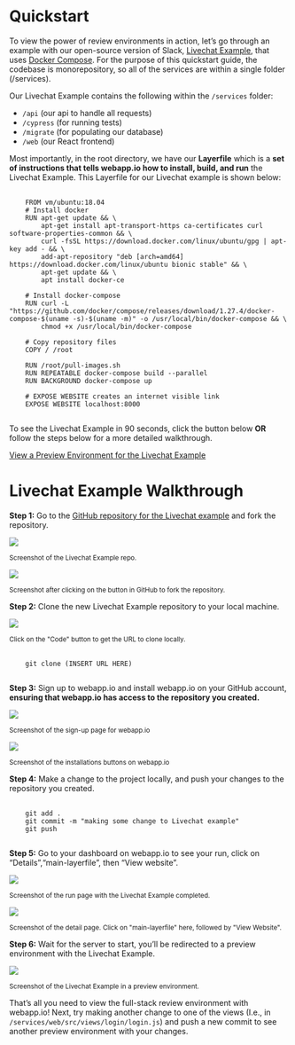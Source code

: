 # Quickstart

To view the power of review environments in action, let’s go through an example with our open-source version of Slack, [Livechat Example](https://github.com/webappio/livechat-example), that uses [Docker Compose](https://docs.docker.com/compose/). For the purpose of this quickstart guide, the codebase is monorepository, so all of the services are within a single folder (/services).

Our Livechat Example contains the following within the `/services` folder:

- `/api` (our api to handle all requests)
- `/cypress` (for running tests)
- `/migrate` (for populating our database)
- `/web` (our React frontend)

Most importantly, in the root directory, we have our **Layerfile** which is a **set of instructions that tells webapp.io how to install, build, and run** the Livechat Example. This Layerfile for our Livechat example is shown below:

<pre>
    <code class="language-html CodeHighlight">
    FROM vm/ubuntu:18.04
    # Install docker
    RUN apt-get update && \
        apt-get install apt-transport-https ca-certificates curl software-properties-common && \
        curl -fsSL https://download.docker.com/linux/ubuntu/gpg | apt-key add - && \
        add-apt-repository "deb [arch=amd64] https://download.docker.com/linux/ubuntu bionic stable" && \
        apt-get update && \
        apt install docker-ce
    
    # Install docker-compose
    RUN curl -L "https://github.com/docker/compose/releases/download/1.27.4/docker-compose-$(uname -s)-$(uname -m)" -o /usr/local/bin/docker-compose && \
        chmod +x /usr/local/bin/docker-compose
    
    # Copy repository files
    COPY / /root
    
    RUN /root/pull-images.sh
    RUN REPEATABLE docker-compose build --parallel
    RUN BACKGROUND docker-compose up
    
    # EXPOSE WEBSITE creates an internet visible link
    EXPOSE WEBSITE localhost:8000
    </code>
</pre>


To see the Livechat Example in 90 seconds, click the button below **OR** follow the steps below for a more detailed walkthrough.

<a class="btn btn-lg btn-primary" href="/onboarding/github">View a Preview Environment for the Livechat Example</a>

<div class="section-spacing"></div>


# Livechat Example Walkthrough

**Step 1:** Go to the [GitHub repository for the Livechat example](https://github.com/webappio/livechat-example) and fork the repository.

<img src="/static/assets/assets-main/github-repo.png" class="Docs-Image" />

<small>Screenshot of the Livechat Example repo.</small>

<img src="/static/assets/assets-main/forked-repo-no-name.png" class="Docs-Image" />

<small>Screenshot after clicking on the button in GitHub to fork the repository.</small>

<div class="section-spacing"></div>

**Step 2:** Clone the new Livechat Example repository to your local machine.

<img src="/static/assets/assets-main/clone-locally.png" class="Docs-Image" />

<small>Click on the "Code" button to get the URL to clone locally.</small>

<pre>
    <code class="language-html CodeHighlight">
    git clone (INSERT URL HERE)
    </code>
</pre>

<div class="section-spacing"></div>

**Step 3:** Sign up to webapp.io and install webapp.io on your GitHub account, **ensuring that webapp.io has access to the repository you created.**

<img src="/static/assets/assets-main/webapp-signup.png" class="Docs-Image" />

<small>Screenshot of the sign-up page for webapp.io</small>

<img src="/static/assets/assets-main/install-webapp-on-repo.png" class="Docs-Image" />

<small>Screenshot of the installations buttons on webapp.io</small>

<div class="section-spacing"></div>

**Step 4:** Make a change to the project locally, and push your changes to the repository you created.

<pre>
    <code class="language-html CodeHighlight">
    git add .
    git commit -m "making some change to Livechat example"
    git push
    </code>
</pre>

<div class="section-spacing"></div>

**Step 5:** Go to your dashboard on webapp.io to see your run, click on “Details”,“main-layerfile”, then “View website”.

<img src="/static/assets/assets-main/run-page.png" class="Docs-Image" />

<small>Screenshot of the run page with the Livechat Example completed.</small>

<img src="/static/assets/assets-main/detail-page.png" class="Docs-Image" />

<small>Screenshot of the detail page. Click on "main-layerfile" here, followed by "View Website".</small>

<div class="section-spacing"></div>

**Step 6:** Wait for the server to start, you’ll be redirected to a preview environment with the Livechat Example. 

<img src="/static/assets/assets-main/livechat-example.png" class="Docs-Image" />

<small>Screenshot of the Livechat Example in a preview environment.</small>

<div class="section-spacing"></div>

That’s all you need to view the full-stack review environment with webapp.io!
Next, try making another change to one of the views (I.e., in `/services/web/src/views/login/login.js`) and push a new commit to see another preview environment with your changes.
